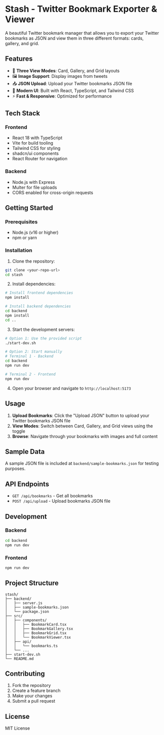 # Stash - Twitter Bookmark Exporter & Viewer

A beautiful Twitter bookmark manager that allows you to export your Twitter bookmarks as JSON and view them in three different formats: cards, gallery, and grid.

## Features

- 📱 **Three View Modes**: Card, Gallery, and Grid layouts
- 🖼️ **Image Support**: Display images from tweets
- 📤 **JSON Upload**: Upload your Twitter bookmarks JSON file
- 🎨 **Modern UI**: Built with React, TypeScript, and Tailwind CSS
- ⚡ **Fast & Responsive**: Optimized for performance

## Tech Stack

### Frontend
- React 18 with TypeScript
- Vite for build tooling
- Tailwind CSS for styling
- shadcn/ui components
- React Router for navigation

### Backend
- Node.js with Express
- Multer for file uploads
- CORS enabled for cross-origin requests

## Getting Started

### Prerequisites
- Node.js (v16 or higher)
- npm or yarn

### Installation

1. Clone the repository:
```bash
git clone <your-repo-url>
cd stash
```

2. Install dependencies:
```bash
# Install frontend dependencies
npm install

# Install backend dependencies
cd backend
npm install
cd ..
```

3. Start the development servers:
```bash
# Option 1: Use the provided script
./start-dev.sh

# Option 2: Start manually
# Terminal 1 - Backend
cd backend
npm run dev

# Terminal 2 - Frontend
npm run dev
```

4. Open your browser and navigate to `http://localhost:5173`

## Usage

1. **Upload Bookmarks**: Click the "Upload JSON" button to upload your Twitter bookmarks JSON file
2. **View Modes**: Switch between Card, Gallery, and Grid views using the toggle
3. **Browse**: Navigate through your bookmarks with images and full content

## Sample Data

A sample JSON file is included at `backend/sample-bookmarks.json` for testing purposes.

## API Endpoints

- `GET /api/bookmarks` - Get all bookmarks
- `POST /api/upload` - Upload bookmarks JSON file

## Development

### Backend
```bash
cd backend
npm run dev
```

### Frontend
```bash
npm run dev
```

## Project Structure

```
stash/
├── backend/
│   ├── server.js
│   ├── sample-bookmarks.json
│   └── package.json
├── src/
│   ├── components/
│   │   ├── BookmarkCard.tsx
│   │   ├── BookmarkGallery.tsx
│   │   ├── BookmarkGrid.tsx
│   │   └── BookmarkViewer.tsx
│   ├── api/
│   │   └── bookmarks.ts
│   └── ...
├── start-dev.sh
└── README.md
```

## Contributing

1. Fork the repository
2. Create a feature branch
3. Make your changes
4. Submit a pull request

## License

MIT License